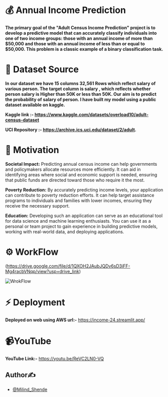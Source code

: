 # 💰 Annual Income Prediction

**The primary goal of the "Adult Census Income Prediction" project is to develop a predictive model that can accurately classify individuals into one of two income groups: those with an annual income of more than $50,000 and those with an annual income of less than or equal to $50,000. This problem is a classic example of a binary classification task.**

# 📙 Dataset Source

**In our dataset we have 15 columns 32,561  Rows which reflect salary of various person. The target column is salary , which reflects whether person salary is Higher than 50K or less than 50K. Our aim is to predict the probability of salary of person. I have built my model using a public dataset available on kaggle.**

**Kaggle link :- https://www.kaggle.com/datasets/overload10/adult-census-dataset**

**UCI Repository :- https://archive.ics.uci.edu/dataset/2/adult.**

# 🧘 Motivation

**Societal Impact:** Predicting annual census income can help governments and policymakers allocate resources more efficiently. It can aid in identifying areas where social and economic support is needed, ensuring that public funds are directed toward those who require it the most.

**Poverty Reduction:** By accurately predicting income levels, your application can contribute to poverty reduction efforts. It can help target assistance programs to individuals and families with lower incomes, ensuring they receive the necessary support.

**Education:** Developing such an application can serve as an educational tool for data science and machine learning enthusiasts. You can use it as a personal or team project to gain experience in building predictive models, working with real-world data, and deploying applications.

# ⚙️ WorkFlow
(https://drive.google.com/file/d/1QXOH2JAubJQDv6sD3iFF-Mg4racbVNqp/view?usp=drive_link)


![WrokFlow](https://github.com/Milind-Shende/income/assets/103568452/a4cb7dc2-ccdb-4b53-9ee7-68ce639860a7)


# ⚡ Deployment

**Deployed on web using AWS url:-** https://income-24.streamlit.app/

# 📹YouTube

**YouTube Link:-** https://youtu.be/ReVC2LN0-VQ



## Author✍

* [@Milind_Shende](https://github.com/Milind-Shende)
